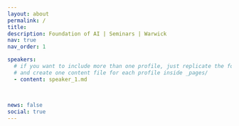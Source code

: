 ```yaml
---
layout: about
permalink: /
title: 
description: Foundation of AI | Seminars | Warwick
nav: true
nav_order: 1

speakers:
  # if you want to include more than one profile, just replicate the following block
  # and create one content file for each profile inside _pages/
  - content: speaker_1.md
    
 

news: false
social: true
---
```



